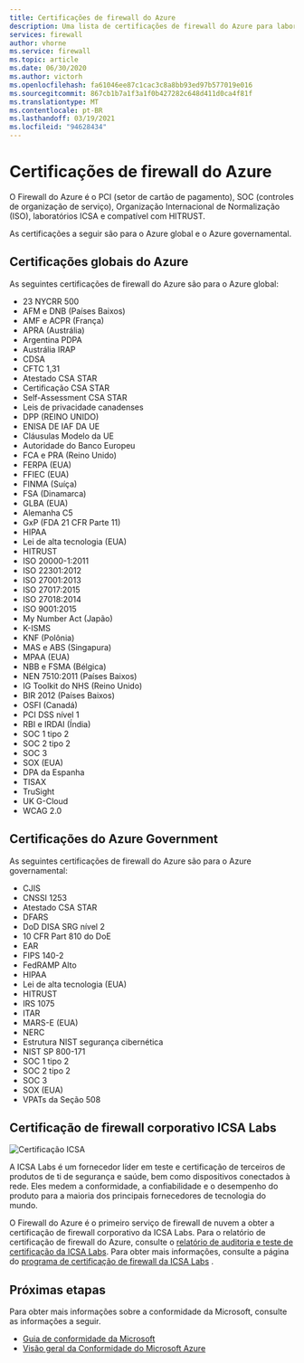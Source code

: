 ```yaml
---
title: Certificações de firewall do Azure
description: Uma lista de certificações de firewall do Azure para laboratórios de PCI, SOC, ISO e ICSA
services: firewall
author: vhorne
ms.service: firewall
ms.topic: article
ms.date: 06/30/2020
ms.author: victorh
ms.openlocfilehash: fa61046ee87c1cac3c8a8bb93ed97b577019e016
ms.sourcegitcommit: 867cb1b7a1f3a1f0b427282c648d411d0ca4f81f
ms.translationtype: MT
ms.contentlocale: pt-BR
ms.lasthandoff: 03/19/2021
ms.locfileid: "94628434"
---
```

# <a name="azure-firewall-certifications"></a>Certificações de firewall do Azure

O Firewall do Azure é o PCI (setor de cartão de pagamento), SOC (controles de organização de serviço), Organização Internacional de Normalização (ISO), laboratórios ICSA e compatível com HITRUST.

As certificações a seguir são para o Azure global e o Azure governamental.

## <a name="global-azure-certifications"></a>Certificações globais do Azure

As seguintes certificações de firewall do Azure são para o Azure global:

- 23 NYCRR 500
- AFM e DNB (Países Baixos)
- AMF e ACPR (França)
- APRA (Austrália)
- Argentina PDPA
- Austrália IRAP
- CDSA
- CFTC 1,31
- Atestado CSA STAR
- Certificação CSA STAR
- Self-Assessment CSA STAR
- Leis de privacidade canadenses
- DPP (REINO UNIDO)
- ENISA DE IAF DA UE
- Cláusulas Modelo da UE
- Autoridade do Banco Europeu
- FCA e PRA (Reino Unido)
- FERPA (EUA)
- FFIEC (EUA)
- FINMA (Suíça)
- FSA (Dinamarca)
- GLBA (EUA)
- Alemanha C5
- GxP (FDA 21 CFR Parte 11)
- HIPAA
- Lei de alta tecnologia (EUA)
- HITRUST
- ISO 20000-1:2011
- ISO 22301:2012
- ISO 27001:2013
- ISO 27017:2015
- ISO 27018:2014
- ISO 9001:2015
- My Number Act (Japão)
- K-ISMS
- KNF (Polônia)
- MAS e ABS (Singapura)
- MPAA (EUA)
- NBB e FSMA (Bélgica)
- NEN 7510:2011 (Países Baixos)
- IG Toolkit do NHS (Reino Unido)
- BIR 2012 (Países Baixos)
- OSFI (Canadá)
- PCI DSS nível 1
- RBI e IRDAI (Índia)
- SOC 1 tipo 2
- SOC 2 tipo 2
- SOC 3
- SOX (EUA)
- DPA da Espanha
- TISAX
- TruSight
- UK G-Cloud
- WCAG 2.0


## <a name="azure-government-certifications"></a>Certificações do Azure Government

As seguintes certificações de firewall do Azure são para o Azure governamental:

- CJIS
- CNSSI 1253
- Atestado CSA STAR
- DFARS
- DoD DISA SRG nível 2
- 10 CFR Part 810 do DoE
- EAR
- FIPS 140-2
- FedRAMP Alto
- HIPAA
- Lei de alta tecnologia (EUA)
- HITRUST
- IRS 1075
- ITAR
- MARS-E (EUA)
- NERC
- Estrutura NIST segurança cibernética
- NIST SP 800-171
- SOC 1 tipo 2
- SOC 2 tipo 2
- SOC 3
- SOX (EUA)
- VPATs da Seção 508

## <a name="icsa-labs-corporate-firewall-certification"></a>Certificação de firewall corporativo ICSA Labs

![Certificação ICSA](media/overview/icsa-cert-firewall-small.png)

A ICSA Labs é um fornecedor líder em teste e certificação de terceiros de produtos de ti de segurança e saúde, bem como dispositivos conectados à rede. Eles medem a conformidade, a confiabilidade e o desempenho do produto para a maioria dos principais fornecedores de tecnologia do mundo.

O Firewall do Azure é o primeiro serviço de firewall de nuvem a obter a certificação de firewall corporativo da ICSA Labs. Para o relatório de certificação de firewall do Azure, consulte o [relatório de auditoria e teste de certificação da ICSA Labs](https://aka.ms/ICSALabsCertification). Para obter mais informações, consulte a página do [programa de certificação de firewall da ICSA Labs](https://www.icsalabs.com/technology-program/firewalls) .


## <a name="next-steps"></a>Próximas etapas

Para obter mais informações sobre a conformidade da Microsoft, consulte as informações a seguir.

- [Guia de conformidade da Microsoft](https://servicetrust.microsoft.com/ViewPage/MSComplianceGuide)
- [Visão geral da Conformidade do Microsoft Azure](https://gallery.technet.microsoft.com/Overview-of-Azure-c1be3942)
